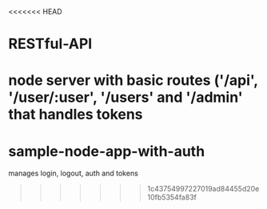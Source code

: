<<<<<<< HEAD
# RESTful-API
node server with basic routes ('/api', '/user/:user', '/users' and '/admin' that handles tokens
=======
# sample-node-app-with-auth
manages login, logout, auth and tokens
>>>>>>> 1c43754997227019ad84455d20e10fb5354fa83f
